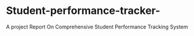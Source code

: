 # Student-performance-tracker-
A project Report On Comprehensive Student Performance  Tracking System
